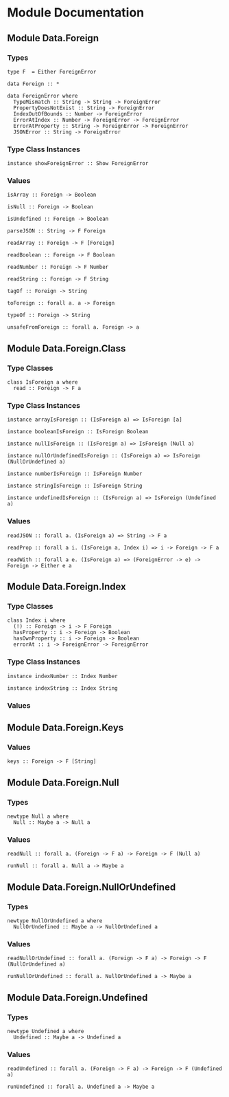 # Module Documentation

## Module Data.Foreign

### Types

    type F  = Either ForeignError

    data Foreign :: *

    data ForeignError where
      TypeMismatch :: String -> String -> ForeignError
      PropertyDoesNotExist :: String -> ForeignError
      IndexOutOfBounds :: Number -> ForeignError
      ErrorAtIndex :: Number -> ForeignError -> ForeignError
      ErrorAtProperty :: String -> ForeignError -> ForeignError
      JSONError :: String -> ForeignError


### Type Class Instances

    instance showForeignError :: Show ForeignError


### Values

    isArray :: Foreign -> Boolean

    isNull :: Foreign -> Boolean

    isUndefined :: Foreign -> Boolean

    parseJSON :: String -> F Foreign

    readArray :: Foreign -> F [Foreign]

    readBoolean :: Foreign -> F Boolean

    readNumber :: Foreign -> F Number

    readString :: Foreign -> F String

    tagOf :: Foreign -> String

    toForeign :: forall a. a -> Foreign

    typeOf :: Foreign -> String

    unsafeFromForeign :: forall a. Foreign -> a


## Module Data.Foreign.Class

### Type Classes

    class IsForeign a where
      read :: Foreign -> F a


### Type Class Instances

    instance arrayIsForeign :: (IsForeign a) => IsForeign [a]

    instance booleanIsForeign :: IsForeign Boolean

    instance nullIsForeign :: (IsForeign a) => IsForeign (Null a)

    instance nullOrUndefinedIsForeign :: (IsForeign a) => IsForeign (NullOrUndefined a)

    instance numberIsForeign :: IsForeign Number

    instance stringIsForeign :: IsForeign String

    instance undefinedIsForeign :: (IsForeign a) => IsForeign (Undefined a)


### Values

    readJSON :: forall a. (IsForeign a) => String -> F a

    readProp :: forall a i. (IsForeign a, Index i) => i -> Foreign -> F a

    readWith :: forall a e. (IsForeign a) => (ForeignError -> e) -> Foreign -> Either e a


## Module Data.Foreign.Index

### Type Classes

    class Index i where
      (!) :: Foreign -> i -> F Foreign
      hasProperty :: i -> Foreign -> Boolean
      hasOwnProperty :: i -> Foreign -> Boolean
      errorAt :: i -> ForeignError -> ForeignError


### Type Class Instances

    instance indexNumber :: Index Number

    instance indexString :: Index String


### Values


## Module Data.Foreign.Keys

### Values

    keys :: Foreign -> F [String]


## Module Data.Foreign.Null

### Types

    newtype Null a where
      Null :: Maybe a -> Null a


### Values

    readNull :: forall a. (Foreign -> F a) -> Foreign -> F (Null a)

    runNull :: forall a. Null a -> Maybe a


## Module Data.Foreign.NullOrUndefined

### Types

    newtype NullOrUndefined a where
      NullOrUndefined :: Maybe a -> NullOrUndefined a


### Values

    readNullOrUndefined :: forall a. (Foreign -> F a) -> Foreign -> F (NullOrUndefined a)

    runNullOrUndefined :: forall a. NullOrUndefined a -> Maybe a


## Module Data.Foreign.Undefined

### Types

    newtype Undefined a where
      Undefined :: Maybe a -> Undefined a


### Values

    readUndefined :: forall a. (Foreign -> F a) -> Foreign -> F (Undefined a)

    runUndefined :: forall a. Undefined a -> Maybe a